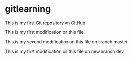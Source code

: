 gitlearning
===========

This is my first Git repository on GitHub

This is my first modification on this file

This is my second modification on this file on branch master


This is my first modification on this file on new branch dev
